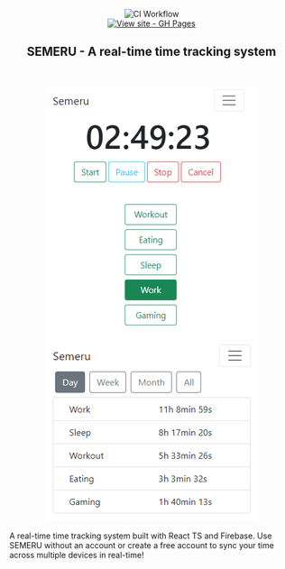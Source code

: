 
<div align="center">

![CI Workflow](https://github.com/Nilstrieb/semeru/actions/workflows/main.yml/badge.svg)  
[![View site - GH Pages](https://img.shields.io/badge/View_site-GH_Pages-2ea44f?style=for-the-badge)](https://nilstrieb.github.io/semeru/)

## SEMERU - A real-time time tracking system

</div>

<br/>

<div align="center">

![Timer Page](images/TimerPage.png)  
![Stats Page](images/StatsPage.png)

</div>

A real-time time tracking system built with React TS and Firebase. Use SEMERU without an account or
create a free account to sync your time across multiple devices in real-time! 